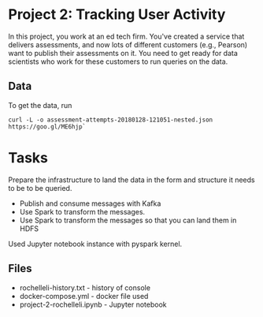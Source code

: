 # Project 2: Tracking User Activity

In this project, you work at an ed tech firm. You've created a service that
delivers assessments, and now lots of different customers (e.g., Pearson) want
to publish their assessments on it. You need to get ready for data scientists
who work for these customers to run queries on the data. 

## Data

To get the data, run 
```
curl -L -o assessment-attempts-20180128-121051-nested.json https://goo.gl/ME6hjp`
```

# Tasks

Prepare the infrastructure to land the data in the form and structure it needs
to be to be queried.

- Publish and consume messages with Kafka
- Use Spark to transform the messages. 
- Use Spark to transform the messages so that you can land them in HDFS

Used Jupyter notebook instance with pyspark kernel.

## Files

- rochelleli-history.txt - history of  console 
- docker-compose.yml - docker file used
- project-2-rochelleli.ipynb - Jupyter notebook
